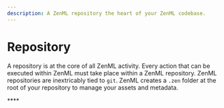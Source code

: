 ```yaml
---
description: A ZenML repository the heart of your ZenML codebase.
---
```


# Repository

A repository is at the core of all ZenML activity. Every action that can be executed within ZenML must take place within a ZenML repository. ZenML repositories are inextricably tied to `git`. ZenML creates a `.zen` folder at the root of your repository to manage your assets and metadata.

\*\*\*\*

